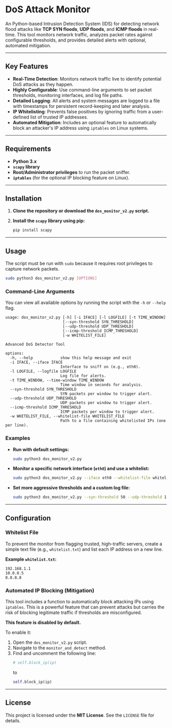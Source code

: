 # DoS Attack Monitor

An Python-based Intrusion Detection System (IDS) for detecting network flood attacks like **TCP SYN floods**, **UDP floods**, and **ICMP floods** in real-time. This tool monitors network traffic, analyzes packet rates against configurable thresholds, and provides detailed alerts with optional, automated mitigation.

-----

## Key Features

  - **Real-Time Detection**: Monitors network traffic live to identify potential DoS attacks as they happen.
  - **Highly Configurable**: Use command-line arguments to set packet thresholds, monitoring interfaces, and log file paths.
  - **Detailed Logging**: All alerts and system messages are logged to a file with timestamps for persistent record-keeping and later analysis.
  - **IP Whitelisting**: Prevents false positives by ignoring traffic from a user-defined list of trusted IP addresses.
  - **Automated Mitigation**: Includes an optional feature to automatically block an attacker's IP address using `iptables` on Linux systems.

-----

## Requirements

  - **Python 3.x**
  - **`scapy` library**
  - **Root/Administrator privileges** to run the packet sniffer.
  - **`iptables`** (for the optional IP blocking feature on Linux).

-----

## Installation

1.  **Clone the repository or download the `dos_monitor_v2.py` script.**

2.  **Install the `scapy` library using pip:**

    ```bash
    pip install scapy
    ```

-----

## Usage

The script must be run with `sudo` because it requires root privileges to capture network packets.

```bash
sudo python3 dos_monitor_v2.py [OPTIONS]
```

### Command-Line Arguments

You can view all available options by running the script with the `-h` or `--help` flag.

```
usage: dos_monitor_v2.py [-h] [-i IFACE] [-l LOGFILE] [-t TIME_WINDOW]
                         [--syn-threshold SYN_THRESHOLD]
                         [--udp-threshold UDP_THRESHOLD]
                         [--icmp-threshold ICMP_THRESHOLD]
                         [-w WHITELIST_FILE]

Advanced DoS Detector Tool

options:
  -h, --help            show this help message and exit
  -i IFACE, --iface IFACE
                        Interface to sniff on (e.g., eth0).
  -l LOGFILE, --logfile LOGFILE
                        Log file for alerts.
  -t TIME_WINDOW, --time-window TIME_WINDOW
                        Time window in seconds for analysis.
  --syn-threshold SYN_THRESHOLD
                        SYN packets per window to trigger alert.
  --udp-threshold UDP_THRESHOLD
                        UDP packets per window to trigger alert.
  --icmp-threshold ICMP_THRESHOLD
                        ICMP packets per window to trigger alert.
  -w WHITELIST_FILE, --whitelist-file WHITELIST_FILE
                        Path to a file containing whitelisted IPs (one per line).
```

### Examples

  * **Run with default settings:**

    ```bash
    sudo python3 dos_monitor_v2.py
    ```

  * **Monitor a specific network interface (`eth0`) and use a whitelist:**

    ```bash
    sudo python3 dos_monitor_v2.py --iface eth0 --whitelist-file whitelist.txt
    ```

  * **Set more aggressive thresholds and a custom log file:**

    ```bash
    sudo python3 dos_monitor_v2.py --syn-threshold 50 --udp-threshold 100 --logfile /var/log/dos_alerts.log
    ```

-----

## Configuration

### Whitelist File

To prevent the monitor from flagging trusted, high-traffic servers, create a simple text file (e.g., `whitelist.txt`) and list each IP address on a new line.

**Example `whitelist.txt`:**

```
192.168.1.1
10.0.0.5
8.8.8.8
```

### Automated IP Blocking (Mitigation)

This tool includes a function to automatically block attacking IPs using `iptables`. This is a powerful feature that can prevent attacks but carries the risk of blocking legitimate traffic if thresholds are misconfigured.

**This feature is disabled by default.**

To enable it:

1.  Open the `dos_monitor_v2.py` script.
2.  Navigate to the `monitor_and_detect` method.
3.  Find and uncomment the following line:
    ```python
    # self.block_ip(ip)
    ```
    to
    ```python
    self.block_ip(ip)
    ```

-----

## License

This project is licensed under the **MIT License**. See the `LICENSE` file for details.
